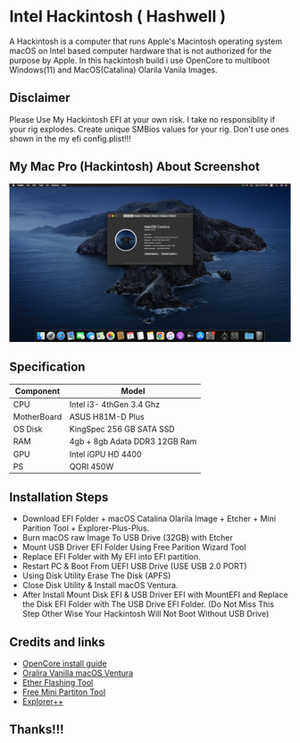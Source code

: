 # Intel Hackintosh ( Hashwell )
A Hackintosh is a computer that runs Apple's Macintosh operating system macOS on Intel based computer hardware that is not authorized for the purpose by Apple. In this hackintosh build i use OpenCore to multiboot Windows(11) and MacOS(Catalina) Olarila Vanila Images.

## Disclaimer
Please Use My Hackintosh EFI at your own risk. I take no responsiblity if your rig explodes. Create unique SMBios values for your rig. Don't use ones shown in the my efi config.plist!!!

## My Mac Pro (Hackintosh) About Screenshot
<img src="screenshot/1.png" alt="3.png"/>

## Specification

| Component        | Model                                              |
| ---------------- | ---------------------------------------------------|
| CPU              | Intel i3- 4thGen 3.4 Ghz                           |
| MotherBoard      | ASUS H81M-D Plus                                   |
| OS Disk          | KingSpec 256 GB SATA SSD                           |
| RAM              | 4gb + 8gb Adata DDR3 12GB Ram                      |
| GPU              | Intel iGPU HD 4400                                 |
| PS   	           | QORI 450W    		                                  |


## Installation Steps

* Download EFI Folder + macOS Catalina Olarila Image + Etcher + Mini Parition Tool + Explorer-Plus-Plus.
* Burn macOS raw Image To USB Drive (32GB) with Etcher
* Mount USB Driver EFI Folder Using Free Parition Wizard Tool
* Replace EFI Folder with My EFI into EFI partition.
* Restart PC & Boot From UEFI USB Drive (USE USB 2.0 PORT)
* Using Disk Utility Erase The Disk (APFS)
* Close Disk Utility & Install macOS Ventura.
* After Install Mount Disk EFI & USB Driver EFI with MountEFI and Replace the Disk EFI Folder with The USB Drive EFI Folder. (Do Not Miss This Step Other Wise Your Hackintosh Will Not Boot Without USB Drive)

## Credits and links

* [OpenCore install guide](https://dortania.github.io/OpenCore-Install-Guide)
* [Oralira Vanilla macOS Ventura ](https://www.olarila.com/topic/6278-olarila-vanilla-images-macos-installer/)
* [Ether Flashing Tool](https://etcher.balena.io)
* [Free Mini Partiton Tool](https://www.partitionwizard.com/free-partition-manager.html)
* [Explorer++](https://explorerplusplus.com/download)

## Thanks!!!
